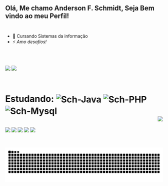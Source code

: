 ## Olá, Me chamo Anderson F. Schmidt, Seja Bem vindo ao meu Perfil!<br><br>
- 🌱 Cursando Sistemas da informação
- ⚡ _Amo desafios!_



<br><br>

<div>
 
  <a href="https://github.com/sorinmarkov"></a>
  <img height="180cm" src="https://github-readme-stats.vercel.app/api?username=sorinmarkov&show_icons=true&theme=dark&include_all_commits=true&count_private=true"/>
  <img height="180cm" src="https://github-readme-stats.vercel.app/api/top-langs/?username=sorinmarkov&layout=compact&langs_count=16&theme=dark"/>
</div>
<div style="display: inline_block"><br>
  <h1>Estudando:
  <!--<img align="center" alt="Sch-Python" height="30" width="40" src="https://raw.githubusercontent.com/devicons/devicon/master/icons/python/python-original.svg">-->
  <img align="center" alt="Sch-Java" height="30" width="40" src="https://img.shields.io/badge/Java-ED8B00?style=for-the-badge&logo=java&logoColor=white">
  <img align="center" alt="Sch-PHP" height="30" width="40" src="https://img.shields.io/badge/PHP-777BB4?style=for-the-badge&logo=php&logoColor=white">
  <img align="center" alt="Sch-Mysql" height="30" width="40" src="https://img.shields.io/badge/MySQL-00000F?style=for-the-badge&logo=mysql&logoColor=white">
  <br><img height="100cm" align="right" src="https://1.bp.blogspot.com/-81XveF6qEQs/Va_AeafS9NI/AAAAAAAAIIo/wliGWa7iAIE/s1600/75.gif">
</div><br>
<div>
  <a href="mailto:anderson.schmidt90@gmail.com" target="_blank"><img height="25" src="https://img.shields.io/badge/Gmail-D14836?style=for-the-badge&logo=gmail&logoColor=white" target="_blank"></a>
  <a href="https://instagram.com/andersonmarkovschmidt" target="_blank"><img height="25" src="https://img.shields.io/badge/Instagram-%23E4405F?style-for-the-badge&logo=instagram&logoColor=white" target="_blank"></a>
  <a href="https://www.linkedin.com/in/anderson-schmidt-66129b1b1/" target="_blank"><img height="25" src="https://img.shields.io/badge/LinkedIn-0077B5?style=for-the-badge&logo=linkedin&logoColor=white"></a>
  <a href="https://api.whatsapp.com/send?phone=5561999475582" target="_blank"><img height="25" src="https://img.shields.io/badge/WhatsApp-25D366?style=for-the-badge&logo=whatsapp&logoColor=white"></a>
  <a href="https://t.me/Schmidt_bsb" target="_blank"><img height="25" src="https://img.shields.io/badge/Telegram-2CA5E0?style=for-the-badge&logo=telegram&logoColor=white"></a>
  
  ![Snake animation](https://github.com/sorinmarkov/sorinmarkov/blob/output/github-contribution-grid-snake.svg)
</div>


<!--
**sorinmarkov/sorinmarkov** is a ✨ _special_ ✨ repository because its `README.md` (this file) appears on your GitHub profile.

Here are some ideas to get you started:

- 🔭 I’m currently working on ...
- 🌱 I’m currently learning ...
- 👯 I’m looking to collaborate on ...
- 🤔 I’m looking for help with ...
- 💬 Ask me about ...
- 📫 How to reach me: ...
- 😄 Pronouns: ...
- ⚡ Fun fact: ...
-->
